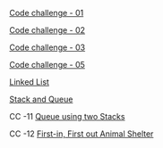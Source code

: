 [Code challenge - 01](./CodeChallenges/CC-01/README.md)

[Code challenge - 02](./CodeChallenges/CC-02/README.md)

[Code challenge - 03](./CodeChallenges/CC-03/README.md)

[Code challenge - 05](./CodeChallenges/CC-05/README.md)

[Linked List](./DataStructures/Linked_List/README.md)

[Stack and Queue](./DataStructures/Stack&Queue/README.md)

CC -11
[Queue using two Stacks](./DataStructures/Stack&Queue/README.md)

CC -12
[First-in, First out Animal Shelter](./DataStructures/Stack&Queue/README.md)

